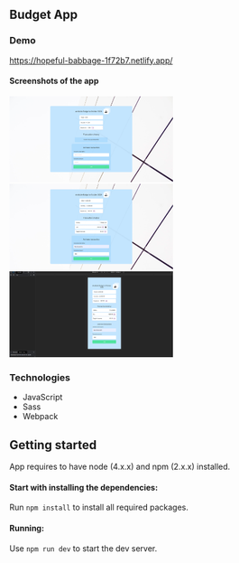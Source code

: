 ## Budget App 

### Demo

https://hopeful-babbage-1f72b7.netlify.app/

#### Screenshots of the app

<div>
<p>
<img src="demo-images/img-1.png" width="290px">
<img src="demo-images/img-2.png" width="290px">
<img src="demo-images/img-3.png" width="290px">
</p>
</div>




### Technologies

- JavaScript
- Sass
- Webpack



## Getting started


  App requires to have node (4.x.x) and npm (2.x.x) installed.



#### Start with installing the dependencies:


  Run `npm install` to install all required packages.


#### Running:

  Use `npm run dev` to start the dev server.




